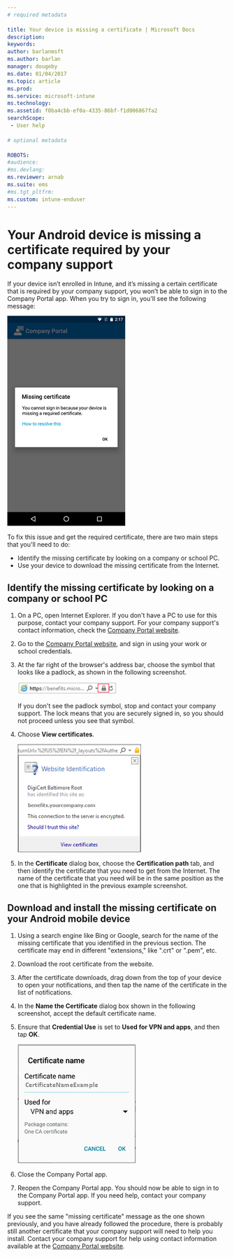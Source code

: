```yaml
---
# required metadata

title: Your device is missing a certificate | Microsoft Docs
description:
keywords:
author: barlanmsft
ms.author: barlan
manager: dougeby
ms.date: 01/04/2017
ms.topic: article
ms.prod:
ms.service: microsoft-intune
ms.technology:
ms.assetid: f0ba4cbb-ef0a-4335-86bf-f1d006867fa2
searchScope:
 - User help

# optional metadata

ROBOTS:  
#audience:
#ms.devlang:
ms.reviewer: arnab
ms.suite: ems
#ms.tgt_pltfrm:
ms.custom: intune-enduser
---
```


# Your Android device is missing a certificate required by your company support

If your device isn’t enrolled in Intune, and it’s missing a certain certificate that is required by your company support, you won’t be able to sign in to the Company Portal app. When you try to sign in, you'll see the following message:

![screenshot-error-message-about-missing-certificate](./media/andr-cert_install-1-cert_missing.png)

To fix this issue and get the required certificate, there are two main steps that you'll need to do:

- Identify the missing certificate by looking on a company or school PC.
- Use your device to download the missing certificate from the Internet.

## Identify the missing certificate by looking on a company or school PC

1. On a PC, open Internet Explorer. If you don't have a PC to use for this purpose, contact your company support. For your company support's contact information, check the [Company Portal website](https://portal.manage.microsoft.com#HelpDeskDialog).

2. Go to the [Company Portal website](https://portal.manage.microsoft.com#HelpDeskDialog), and sign in using your work or school credentials.

3. At the far right of the browser's address bar, choose the symbol that looks like a padlock, as shown in the following screenshot.

	![screenshot-internet-explorer-address-bar-padlock-symbol](./media/andr-missing-cert-ie-padlock-symbol.png)

	If you don't see the padlock symbol, stop and contact your company support. The lock means that you are securely signed in, so you should not proceed unless you see that symbol.

4. Choose **View certificates**.

	![screenshot-internet-explorer-view-certificates-button-on-website-identification-dialog](./media/andr-missg-cert-ie-view-cert-button.png)

5. In the **Certificate** dialog box, choose the **Certification path** tab, and then identify the certificate that you need to get from the Internet. The name of the certificate that you need will be in the same position as the one that is highlighted in the previous example screenshot.

## Download and install the missing certificate on your Android mobile device

1. Using a search engine like Bing or Google, search for the name of the missing certificate that you identified in the previous section. The certificate may end in different "extensions," like ".crt" or ".pem", etc.

2. Download the root certificate from the website.

3. After the certificate downloads, drag down from the top of your device to open your notifications, and then tap the name of the certificate in the list of notifications.

4. In the **Name the Certificate** dialog box shown in the following screenshot, accept the default certificate name.

5. Ensure that **Credential Use** is set to **Used for VPN and apps**, and then tap **OK**.

	![screenshot-certificate-name-dialog-showing-certificate-name](./media/andr-missing-cert-cert-name.png)

6. Close the Company Portal app.

7. Reopen the Company Portal app. You should now be able to sign in to the Company Portal app. If you need help, contact your company support.

If you see the same "missing certificate" message as the one shown previously, and you have already followed the procedure, there is probably still another certificate that your company support will need to help you install. Contact your company support for help using contact information available at the [Company Portal website](https://portal.manage.microsoft.com#HelpDeskDialog).
